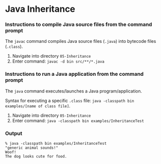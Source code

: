 # Java Inheritance


### Instructions to compile Java source files from the command prompt

The `javac` command compiles Java source files (`.java`) into bytecode files (`.class`).

1. Navigate into directory `05-Inheritance`
2. Enter command: `javac -d bin src/**/*.java`


### Instructions to run a Java application from the command prompt

The `java` command executes/launches a Java program/application.

Syntax for executing a specific `.class` file: `java -classpath bin examples/[name of class file]`.

1. Navigate into directory `05-Inheritance`
2. Enter command: `java -classpath bin examples/InheritanceTest`


### Output

```
% java -classpath bin examples/InheritanceTest
"generic animal sounds!"
Woof!
The dog looks cute for food.
```
